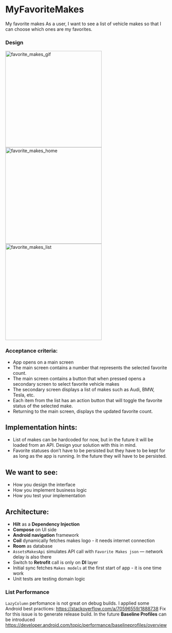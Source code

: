# MyFavoriteMakes

My favorite makes
As a user, I want to see a list of vehicle makes so that I can choose which ones are my favorites.

### Design
<p float="middle">
<img width="300" alt="favorite_makes_gif" src="https://user-images.githubusercontent.com/1716445/194426085-4760efdf-4042-47a9-87b5-6c762489329b.gif">
<img width="300" alt="favorite_makes_home" src="https://user-images.githubusercontent.com/1716445/194069687-666a1f20-b51d-498d-be67-b8f2cf85309e.png">
<img width="300" alt="favorite_makes_list" src="https://user-images.githubusercontent.com/1716445/194067521-7f5f18de-6f42-470d-92f5-3b308c0bccaf.png">
</p>

### Acceptance criteria:
- App opens on a main screen
- The main screen contains a number that represents the selected favorite count.
- The main screen contains a button that when pressed opens a secondary screen to select
favorite vehicle makes
- The secondary screen displays a list of makes such as Audi, BMW, Tesla, etc.
- Each item from the list has an action button that will toggle the favorite status of the selected make.
- Returning to the main screen, displays the updated favorite count.

## Implementation hints:
- List of makes can be hardcoded for now, but in the future it will be loaded from an API. Design your
solution with this in mind.
- Favorite statuses don’t have to be persisted but they have to be kept for as long as the app is
running. In the future they will have to be persisted.

## We want to see:
- How you design the interface
- How you implement business logic
- How you test your implementation

## Architecture:
- **Hilt** as a **Dependency Injection**
- **Compose** on UI side
- **Android navigation** framework
- **Coil** dynamically fetches makes logo - it needs internet connection
- **Room** as database
- `AssetsMakesApi` simulates API call with `Favorite Makes json` — network delay is also there
- Switch to **Retrofit** call is only on **DI** layer
- Initial sync fetches `Makes models` at the first start of app - it is one time work
- Unit tests are testing domain logic

### List Performance
`LazyColumn` perfomance is not great on debug builds. I applied some Android best practices: https://stackoverflow.com/a/70596559/1888738
Fix for this issue is to generate release build. In the future **Baseline Profiles** can be introduced https://developer.android.com/topic/performance/baselineprofiles/overview
